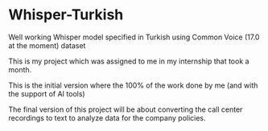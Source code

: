 # Whisper-Turkish
Well working Whisper model specified in Turkish using Common Voice (17.0 at the moment) dataset

This is my project which was assigned to me in my internship that took a month.

This is the initial version where the 100% of the work done by me (and with the support of AI tools)

The final version of this project will be about converting the call center recordings to text to analyze data for the company policies.
